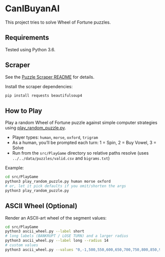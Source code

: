 # CanIBuyanAI
This project tries to solve Wheel of Fortune puzzles.

## Requirements
Tested using Python 3.6.

## Scraper
See the [Puzzle Scraper README](./src/PuzzleScraper/README.md) for details.

Install the scraper dependencies:
```bash
pip install requests beautifulsoup4
```
## How to Play

Play a random Wheel of Fortune puzzle against simple computer strategies using [play_random_puzzle.py](./src/PlayGame/play_random_puzzle.py).

- Player types: `human`, `morse`, `oxford`, `trigram`
- As a human, you’ll be prompted each turn: 1 = Spin, 2 = Buy Vowel, 3 = Solve
- Run from the `src/PlayGame` directory so relative paths resolve (uses `../../data/puzzles/valid.csv` and `bigrams.txt`)

Example:
```bash
cd src/PlayGame
python3 play_random_puzzle.py human morse oxford
# or, let it pick defaults if you omit/shorten the args
python3 play_random_puzzle.py
```

## ASCII Wheel (Optional)

Render an ASCII-art wheel of the segment values:

```bash
cd src/PlayGame
python3 ascii_wheel.py --label short
# long labels (BANKRUPT / LOSE TURN) and a larger radius
python3 ascii_wheel.py --label long --radius 14
# custom values
python3 ascii_wheel.py --values "0,-1,500,550,600,650,700,750,800,850,900,-1,500,550,600,650,700,750,800,850,900,500,550,600"
```

